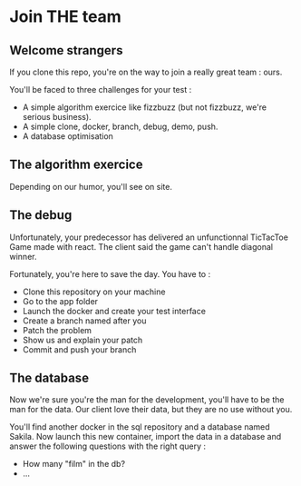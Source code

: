# Join THE team

## Welcome strangers

If you clone this repo, you're on the way to join a really great team : ours.

You'll be faced to three challenges for your test :

* A simple algorithm exercice like fizzbuzz (but not fizzbuzz, we're serious business).
* A simple clone, docker, branch, debug, demo, push.
* A database optimisation

## The algorithm exercice

Depending on our humor, you'll see on site.

## The debug

Unfortunately, your predecessor has delivered an unfunctionnal TicTacToe Game made with react. The client said the game can't handle diagonal winner.

Fortunately, you're here to save the day. You have to : 

* Clone this repository on your machine
* Go to the app folder
* Launch the docker and create your test interface
* Create a branch named after you
* Patch the problem
* Show us and explain your patch
* Commit and push your branch

## The database

Now we're sure you're the man for the development, you'll have to be the man for the data. Our client love their data, but they are no use without you.

You'll find another docker in the sql repository and a database named Sakila. Now launch this new container, import the data in a database and answer the following questions with the right query :

* How many "film" in the db?
* ...
